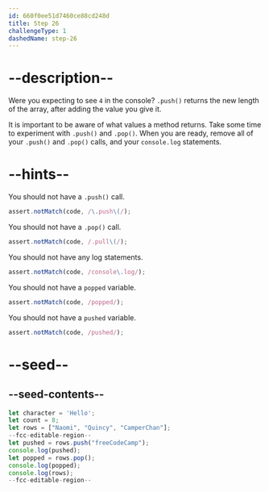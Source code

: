 ```yaml
---
id: 660f0ee51d7460ce88cd248d
title: Step 26
challengeType: 1
dashedName: step-26
---
```


# --description--

Were you expecting to see `4` in the console? `.push()` returns the new length of the array, after adding the value you give it.

It is important to be aware of what values a method returns. Take some time to experiment with `.push()` and `.pop()`. When you are ready, remove all of your `.push()` and `.pop()` calls, and your `console.log` statements.

# --hints--

You should not have a `.push()` call.

```js
assert.notMatch(code, /\.push\(/);
```

You should not have a `.pop()` call.

```js
assert.notMatch(code, /.pull\(/);
```

You should not have any log statements.

```js
assert.notMatch(code, /console\.log/);
```

You should not have a `popped` variable.

```js
assert.notMatch(code, /popped/);
```

You should not have a `pushed` variable.

```js
assert.notMatch(code, /pushed/);
```

# --seed--

## --seed-contents--

```js
let character = 'Hello';
let count = 8;
let rows = ["Naomi", "Quincy", "CamperChan"];
--fcc-editable-region--
let pushed = rows.push("freeCodeCamp");
console.log(pushed);
let popped = rows.pop();
console.log(popped);
console.log(rows);
--fcc-editable-region--
```

